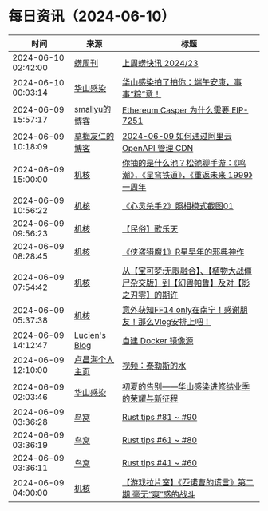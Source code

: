 ﻿# 每日资讯（2024-06-10）

|时间|来源|标题|
|---|---|---|
|2024-06-10 02:42:00|[蠎周刊](https://weekly.pychina.org/feeds/all.atom.xml)|[上周蠎快讯 2024/23](https://weekly.pychina.org/pyrecap/pyrw-2423.html)|
|2024-06-10 00:03:14|[华山感染](https://feedpress.me/wx-hsinfect)|[华山感染拍了拍你：端午安康，事事“粽”意！](http://mp.weixin.qq.com/s?__biz=Mzk0ODIzMjMxNQ%3D%3D&mid=2247503235&idx=1&sn=4146a174842f9a217e60eb1c864b33dc)|
|2024-06-09 15:57:17|[smallyu的博客](https://smallyu.net/atom.xml)|[Ethereum Casper 为什么需要 EIP-7251](https://smallyu.net/2024/06/09/Ethereum-Casper-%E4%B8%BA%E4%BB%80%E4%B9%88%E9%9C%80%E8%A6%81-EIP-7251/)|
|2024-06-09 10:18:09|[草梅友仁的博客](https://blog.cmyr.ltd/atom.xml)|[2024-06-09 如何通过阿里云 OpenAPI 管理 CDN](https://blog.cmyr.ltd/archives/46e67068.html)|
|2024-06-09 15:00:00|[机核](https://www.gcores.com/rss)|[你抽的是什么池？松弛聊手游：《鸣潮》，《星穹铁道》，《重返未来 1999》一周年](https://www.gcores.com/radios/183118)|
|2024-06-09 10:56:22|[机核](https://www.gcores.com/rss)|[《心灵杀手2》照相模式截图01](https://www.gcores.com/articles/183152)|
|2024-06-09 09:56:23|[机核](https://www.gcores.com/rss)|[【民俗】歌乐天](https://www.gcores.com/articles/183151)|
|2024-06-09 08:28:45|[机核](https://www.gcores.com/rss)|[《侠盗猎魔1》R星早年的邪典神作](https://www.gcores.com/articles/183018)|
|2024-06-09 07:54:42|[机核](https://www.gcores.com/rss)|[从【宝可梦:无限融合】、【植物大战僵尸杂交版】到【幻兽帕鲁】及对【影之刃零】的期许](https://www.gcores.com/articles/183146)|
|2024-06-09 05:37:38|[机核](https://www.gcores.com/rss)|[意外获知FF14 only在南宁！感谢朋友！那么Vlog安排上吧！](https://www.gcores.com/videos/183142)|
|2024-06-09 14:12:47|[Lucien's Blog](https://blog.lucien.ink/feed/)|[自建 Docker 镜像源](https://blog.lucien.ink/archives/547/)|
|2024-06-09 12:10:00|[卢昌海个人主页](https://www.changhai.org//feed.xml)|[视频：泰勒斯的水](https://www.youtube.com/watch?v=wxaULnttT-s)|
|2024-06-09 02:03:46|[华山感染](https://feedpress.me/wx-hsinfect)|[初夏的告别——华山感染进修结业季的荣耀与新征程](http://mp.weixin.qq.com/s?__biz=Mzk0ODIzMjMxNQ%3D%3D&mid=2247503234&idx=1&sn=5830a280b7d726c5d71d0ba7614c09a7)|
|2024-06-09 03:36:28|[鸟窝](https://colobu.com/atom.xml)|[Rust tips #81 ~ #90](https://colobu.com/2024/06/09/rust-tips-81-90/)|
|2024-06-09 03:36:19|[鸟窝](https://colobu.com/atom.xml)|[Rust tips #61 ~ #80](https://colobu.com/2024/06/09/rust-tips-61-80/)|
|2024-06-09 03:36:11|[鸟窝](https://colobu.com/atom.xml)|[Rust tips #41 ~ #60](https://colobu.com/2024/06/09/rust-tips-41-60/)|
|2024-06-09 04:00:00|[机核](https://www.gcores.com/rss)|[【游戏拉片室】《匹诺曹的谎言》第二期 毫无“爽”感的战斗](https://www.gcores.com/videos/182973)|

